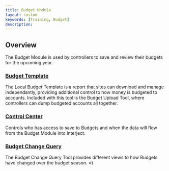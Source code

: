 ```yaml
---
title: Budget Module
layout: custom
keywords: [Training, Budget]
description: 
---
```


## Overview

The Budget Module is used by controllers to save and review their budgets for the upcoming year.

### [ Budget Template ](/bApps/InterjectTraining/Budget/BudgetTemplate.html)

The Local Budget Template is a report that sites can download and manage independantly, providing additional control to how money is budgeted to accounts. Included with this tool is the Budget Upload Tool, where controllers can dump budgeted accounts all together.

### [ Control Center ](/bApps/InterjectTraining/Budget/ControlCenter.html)

Controls who has access to save to Budgets and when the data will flow from the Budget Module into Interject.

### [ Budget Change Query ](/bApps/InterjectTraining/Budget/BudgetChangeQuery.html)

The Budget Change Query Tool provides different views to how Budgets have changed over the budget season. =)
